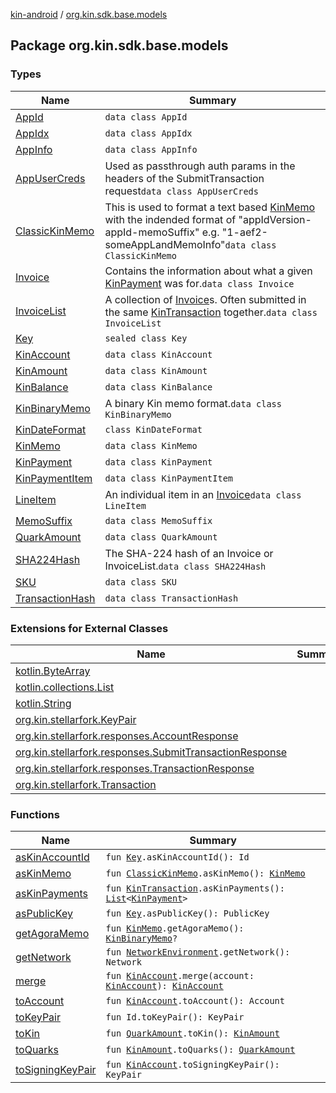 [kin-android](../index.md) / [org.kin.sdk.base.models](./index.md)

## Package org.kin.sdk.base.models

### Types

| Name | Summary |
|---|---|
| [AppId](-app-id/index.md) | `data class AppId` |
| [AppIdx](-app-idx/index.md) | `data class AppIdx` |
| [AppInfo](-app-info/index.md) | `data class AppInfo` |
| [AppUserCreds](-app-user-creds/index.md) | Used as passthrough auth params in the headers of the SubmitTransaction request`data class AppUserCreds` |
| [ClassicKinMemo](-classic-kin-memo/index.md) | This is used to format a text based [KinMemo](-kin-memo/index.md) with the indended format of     "appIdVersion-appId-memoSuffix" e.g. "1-aef2-someAppLandMemoInfo"`data class ClassicKinMemo` |
| [Invoice](-invoice/index.md) | Contains the information about what a given [KinPayment](-kin-payment/index.md) was for.`data class Invoice` |
| [InvoiceList](-invoice-list/index.md) | A collection of [Invoice](-invoice/index.md)s. Often submitted in the same [KinTransaction](#) together.`data class InvoiceList` |
| [Key](-key/index.md) | `sealed class Key` |
| [KinAccount](-kin-account/index.md) | `data class KinAccount` |
| [KinAmount](-kin-amount/index.md) | `data class KinAmount` |
| [KinBalance](-kin-balance/index.md) | `data class KinBalance` |
| [KinBinaryMemo](-kin-binary-memo/index.md) | A binary Kin memo format.`data class KinBinaryMemo` |
| [KinDateFormat](-kin-date-format/index.md) | `class KinDateFormat` |
| [KinMemo](-kin-memo/index.md) | `data class KinMemo` |
| [KinPayment](-kin-payment/index.md) | `data class KinPayment` |
| [KinPaymentItem](-kin-payment-item/index.md) | `data class KinPaymentItem` |
| [LineItem](-line-item/index.md) | An individual item in an [Invoice](-invoice/index.md)`data class LineItem` |
| [MemoSuffix](-memo-suffix/index.md) | `data class MemoSuffix` |
| [QuarkAmount](-quark-amount/index.md) | `data class QuarkAmount` |
| [SHA224Hash](-s-h-a224-hash/index.md) | The SHA-224 hash of an Invoice or InvoiceList.`data class SHA224Hash` |
| [SKU](-s-k-u/index.md) | `data class SKU` |
| [TransactionHash](-transaction-hash/index.md) | `data class TransactionHash` |

### Extensions for External Classes

| Name | Summary |
|---|---|
| [kotlin.ByteArray](kotlin.-byte-array/index.md) |  |
| [kotlin.collections.List](kotlin.collections.-list/index.md) |  |
| [kotlin.String](kotlin.-string/index.md) |  |
| [org.kin.stellarfork.KeyPair](org.kin.stellarfork.-key-pair/index.md) |  |
| [org.kin.stellarfork.responses.AccountResponse](org.kin.stellarfork.responses.-account-response/index.md) |  |
| [org.kin.stellarfork.responses.SubmitTransactionResponse](org.kin.stellarfork.responses.-submit-transaction-response/index.md) |  |
| [org.kin.stellarfork.responses.TransactionResponse](org.kin.stellarfork.responses.-transaction-response/index.md) |  |
| [org.kin.stellarfork.Transaction](org.kin.stellarfork.-transaction/index.md) |  |

### Functions

| Name | Summary |
|---|---|
| [asKinAccountId](as-kin-account-id.md) | `fun `[`Key`](-key/index.md)`.asKinAccountId(): Id` |
| [asKinMemo](as-kin-memo.md) | `fun `[`ClassicKinMemo`](-classic-kin-memo/index.md)`.asKinMemo(): `[`KinMemo`](-kin-memo/index.md) |
| [asKinPayments](as-kin-payments.md) | `fun `[`KinTransaction`](../org.kin.sdk.base.stellar.models/-kin-transaction/index.md)`.asKinPayments(): `[`List`](https://kotlinlang.org/api/latest/jvm/stdlib/kotlin.collections/-list/index.html)`<`[`KinPayment`](-kin-payment/index.md)`>` |
| [asPublicKey](as-public-key.md) | `fun `[`Key`](-key/index.md)`.asPublicKey(): PublicKey` |
| [getAgoraMemo](get-agora-memo.md) | `fun `[`KinMemo`](-kin-memo/index.md)`.getAgoraMemo(): `[`KinBinaryMemo`](-kin-binary-memo/index.md)`?` |
| [getNetwork](get-network.md) | `fun `[`NetworkEnvironment`](../org.kin.sdk.base.stellar.models/-network-environment/index.md)`.getNetwork(): Network` |
| [merge](merge.md) | `fun `[`KinAccount`](-kin-account/index.md)`.merge(account: `[`KinAccount`](-kin-account/index.md)`): `[`KinAccount`](-kin-account/index.md) |
| [toAccount](to-account.md) | `fun `[`KinAccount`](-kin-account/index.md)`.toAccount(): Account` |
| [toKeyPair](to-key-pair.md) | `fun Id.toKeyPair(): KeyPair` |
| [toKin](to-kin.md) | `fun `[`QuarkAmount`](-quark-amount/index.md)`.toKin(): `[`KinAmount`](-kin-amount/index.md) |
| [toQuarks](to-quarks.md) | `fun `[`KinAmount`](-kin-amount/index.md)`.toQuarks(): `[`QuarkAmount`](-quark-amount/index.md) |
| [toSigningKeyPair](to-signing-key-pair.md) | `fun `[`KinAccount`](-kin-account/index.md)`.toSigningKeyPair(): KeyPair` |
